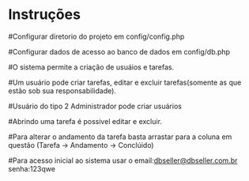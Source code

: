 # Instruções

#Configurar diretorio do projeto em config/config.php

#Configurar dados de acesso ao banco de dados em config/db.php

#O sistema permite a criação de usuáios e tarefas.

#Um usuário pode criar tarefas, editar e excluir tarefas(somente as que estão sob sua responsabilidade).

#Usuário do tipo 2 Administrador pode criar usuários

#Abrindo uma tarefa é possivel editar e excluir.

#Para alterar o andamento da tarefa basta arrastar para a coluna em questão (Tarefa -> Andamento -> Conclúido)

#Para acesso inicial ao sistema usar o email:dbseller@dbseller.com.br senha:123qwe

